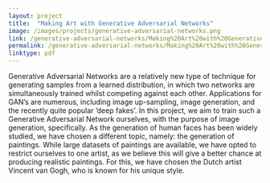 ```yaml
---
layout: project
title:  "Making Art with Generative Adversarial Networks"
image: /images/projects/generative-adversarial-networks.png
link: /generative-adversarial-networks/Making%20Art%20with%20Generative%20Adversarial%20Networks.pdf
permalink: /generative-adversarial-networks/Making%20Art%20with%20Generative%20Adversarial%20Networks.pdf
linktype: pdf
---
```


Generative Adversarial Networks are a relatively new type of technique for generating samples from a learned distribution, in which two networks are simultaneously trained whilst competing against each other. Applications for GAN’s are numerous, including image up-sampling, image generation, and the recently quite popular ’deep fakes’.
In this project, we aim to train such a Generative Adversarial Network ourselves, with the purpose of image generation, specifically. As the generation of human faces has been widely studied, we have chosen a different topic, namely: the generation of paintings. While large datasets of paintings are available, we have opted to restrict ourselves to one artist, as we believe this will give a better chance at producing realistic paintings. For this, we have chosen the Dutch artist Vincent van Gogh, who is known for his unique style. 